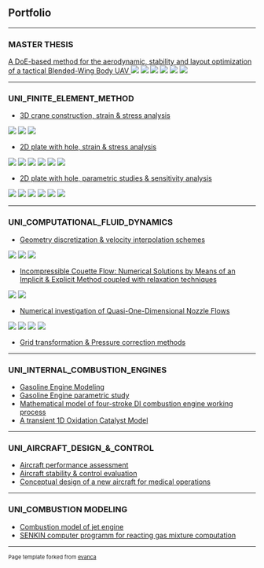 ## Portfolio

---

### MASTER THESIS
[A DoE-based method for the aerodynamic, stability and layout optimization of a tactical Blended-Wing Body UAV ](/sample_page)
<img src="images/Picture3.png?raw=true"/>
<img src="images/Picture1.jpg?raw=true"/>
<img src="images/Picture4.png?raw=true"/>
<img src="images/Picture6.png?raw=true"/>
<img src="images/Picture5.png?raw=true"/>
<img src="images/Picture2.png?raw=true"/>


---

### UNI_FINITE_ELEMENT_METHOD

- [3D crane construction, strain & stress analysis](/sample_page)

<img src="images/FEM_1H_1.png?raw=true"/>
<img src="images/FEM_1H_2.png?raw=true"/>
<img src="images/FEM_1H_3.png?raw=true"/>

- [2D plate with hole, strain & stress analysis](/pdf/sample_presentation.pdf)

<img src="images/FEM_2H_2.png?raw=true"/>
<img src="images/FEM_2H_3.png?raw=true"/>
<img src="images/FEM_2H_4.png?raw=true"/>
<img src="images/FEM_2H_5.png?raw=true"/>
<img src="images/FEM_2H_6.png?raw=true"/>
<img src="images/FEM_2H_7.png?raw=true"/>

- [2D plate with hole, parametric studies & sensitivity analysis](/pdf/sample_presentation.pdf)
<img src="images/FEM_3H_1.png?raw=true"/>
<img src="images/FEM_3H_2.png?raw=true"/>
<img src="images/FEM_3H_3.png?raw=true"/>
<img src="images/FEM_3H_4.jpg?raw=true"/>
<img src="images/FEM_3H_5.jpg?raw=true"/>
<img src="images/FEM_3H_6.png?raw=true"/>

---

### UNI_COMPUTATIONAL_FLUID_DYNAMICS

- [Geometry discretization & velocity interpolation schemes](http://example.com/)
<img src="images/CFD_1H_1.png?raw=true"/>
<img src="images/CFD_1H_2.png?raw=true"/>
<img src="images/CFD_1H_3.png?raw=true"/>

- [Incompressible Couette Flow: Numerical Solutions by Means of an Implicit & Explicit Method coupled with relaxation techniques](http://example.com/)
<img src="images/CFD_2H_1.png?raw=true"/>
<img src="images/CFD_2H_2.png?raw=true"/>

- [Numerical investigation of Quasi-One-Dimensional Nozzle Flows](http://example.com/)
<img src="images/CFD_3H_1.png?raw=true"/>
<img src="images/CFD_3H_2.png?raw=true"/>
<img src="images/CFD_3H_3.png?raw=true"/>
<img src="images/CFD_3H_4.png?raw=true"/>

- [Grid transformation & Pressure correction methods](http://example.com/)


---

### UNI_INTERNAL_COMBUSTION_ENGINES

- [Gasoline Engine Modeling](http://example.com/)
- [Gasoline Engine parametric study](http://example.com/)
- [Mathematical model of four-stroke DI combustion engine working process](http://example.com/)
- [A transient 1D Oxidation Catalyst Model](http://example.com/)
---

### UNI_AIRCRAFT_DESIGN_&_CONTROL

- [Aircraft performance assessment](http://example.com/)
- [Aircraft stability & control evaluation](http://example.com/)
- [Conceptual design of a new aircraft for medical operations](http://example.com/)

---

### UNI_COMBUSTION MODELING

- [Combustion model of jet engine](http://example.com/)
- [SENKIN computer programm for reacting gas mixture computation](http://example.com/)

---

<p style="font-size:11px">Page template forked from <a href="https://github.com/evanca/quick-portfolio">evanca</a></p>
<!-- Remove above link if you don't want to attibute -->
